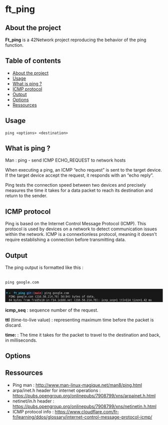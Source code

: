 # ft_ping

## About the project

**Ft_ping** is a 42Network project reproducing the behavior of the ping function.

## Table of contents

- [About the project](#about-the-project)
- [Usage](#usage)
- [What is ping ?](#what-is-ping-?)
- [ICMP protocol](#icmp-protocol)
- [Output](#output)
- [Options](#options)
- [Ressources](#ressources)

## Usage

```
ping <options> <destination>

```

## What is ping ?

Man :
ping - send ICMP ECHO_REQUEST to network hosts

When executing a ping, an ICMP “echo request” is sent to the target device. If the target device accept the request, it responds with an “echo reply”.

Ping tests the connection speed between two devices and precisely measures the time it takes for a data packet to reach its destination and return to the sender. 

## ICMP protocol

Ping is based on the Internet Control Message Protocol (ICMP). This protocol is used by devices on a network to detect communication issues within the network. ICMP is a connextionless protocol, meaning it doesn't require establishing a connection before transmitting data.

## Output

The ping output is formatted like this :

```

ping google.com

```

![ping_google_output](/readme_img/ping_google_output.png)

**icmp_seq** : sequence number of the request.

**ttl** (time-to-live value) : representing maximum time before the packet is discard.

**time:** : The time it takes for the packet to travel to the destination and back, in milliseconds.

## Options

## Ressources

- Ping man : http://www.man-linux-magique.net/man8/ping.html
- arpa/inet.h header for internet operations : https://pubs.opengroup.org/onlinepubs/7908799/xns/arpainet.h.html
- netinet/in.h header : https://pubs.opengroup.org/onlinepubs/7908799/xns/netinetin.h.html
- ICMP protocol info : https://www.cloudflare.com/fr-fr/learning/ddos/glossary/internet-control-message-protocol-icmp/